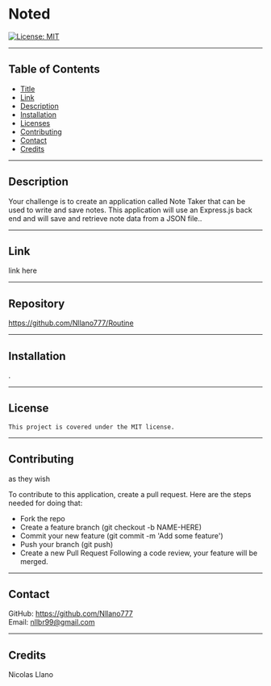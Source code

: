 

# Noted

[![License: MIT](https://img.shields.io/badge/License-MIT-yellow.svg)](https://opensource.org/licenses/MIT)

---

## Table of Contents

* [Title](#Title)
* [Link](#Link)
* [Description](#Description)
* [Installation](#Installation)
* [Licenses](#Licenses)
* [Contributing](#Contributing)
* [Contact](#Contact)
* [Credits](#Credits)
    
---

## Description

Your challenge is to create an application called Note Taker that can be used to write and save notes. This application will use an Express.js back end and will save and retrieve note data from a JSON file..

---

## Link 

link here

---

## Repository

https://github.com/Nllano777/Routine

---

## Installation

.

---

## License  
    This project is covered under the MIT license.

---

## Contributing

as they wish

To contribute to this application, create a pull request.
Here are the steps needed for doing that:
- Fork the repo
- Create a feature branch (git checkout -b NAME-HERE)
- Commit your new feature (git commit -m 'Add some feature')
- Push your branch (git push)
- Create a new Pull Request
Following a code review, your feature will be merged.

---

## Contact

GitHub: https://github.com/Nllano777  
Email: nllbr99@gmail.com

---

## Credits

Nicolas Llano

  